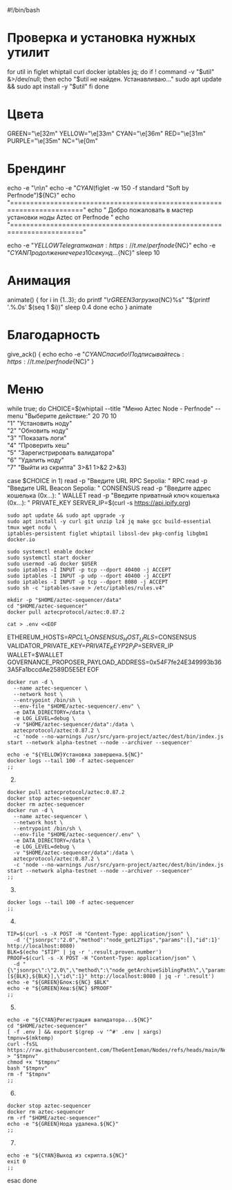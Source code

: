 #!/bin/bash

# Проверка и установка нужных утилит
for util in figlet whiptail curl docker iptables jq; do
  if ! command -v "$util" &>/dev/null; then
    echo "$util не найден. Устанавливаю..."
    sudo apt update && sudo apt install -y "$util"
  fi
done

# Цвета
GREEN="\e[32m"
YELLOW="\e[33m"
CYAN="\e[36m"
RED="\e[31m"
PURPLE="\e[35m"
NC="\e[0m"

# Брендинг
echo -e "\n\n"
echo -e "${CYAN}$(figlet -w 150 -f standard "Soft by Perfnode")${NC}"
echo "========================================================================"
echo "     Добро пожаловать в мастер установки ноды Aztec от Perfnode         "
echo "========================================================================"

echo -e "${YELLOW}Telegram канал: https://t.me/perfnode${NC}"
echo -e "${CYAN}Продолжение через 10 секунд...${NC}"
sleep 10

# Анимация
animate() {
  for i in {1..3}; do
    printf "\r${GREEN}Загрузка${NC}%s" "$(printf '.%.0s' $(seq 1 $i))"
    sleep 0.4
  done
  echo
}
animate

# Благодарность
give_ack() {
  echo
  echo -e "${CYAN}Спасибо! Подписывайтесь: https://t.me/perfnode${NC}"
}

# Меню
while true; do
CHOICE=$(whiptail --title "Меню Aztec Node - Perfnode" --menu "Выберите действие:" 20 70 10 \
"1" "Установить ноду" \
"2" "Обновить ноду" \
"3" "Показать логи" \
"4" "Проверить хеш" \
"5" "Зарегистрировать валидатора" \
"6" "Удалить ноду" \
"7" "Выйти из скрипта" 3>&1 1>&2 2>&3)

case $CHOICE in
  1)
    read -p "Введите URL RPC Sepolia: " RPC
    read -p "Введите URL Beacon Sepolia: " CONSENSUS
    read -p "Введите адрес кошелька (0x...): " WALLET
    read -p "Введите приватный ключ кошелька (0x...): " PRIVATE_KEY
    SERVER_IP=$(curl -s https://api.ipify.org)

    sudo apt update && sudo apt upgrade -y
    sudo apt install -y curl git unzip lz4 jq make gcc build-essential tmux wget ncdu \
    iptables-persistent figlet whiptail libssl-dev pkg-config libgbm1 docker.io

    sudo systemctl enable docker
    sudo systemctl start docker
    sudo usermod -aG docker $USER
    sudo iptables -I INPUT -p tcp --dport 40400 -j ACCEPT
    sudo iptables -I INPUT -p udp --dport 40400 -j ACCEPT
    sudo iptables -I INPUT -p tcp --dport 8080 -j ACCEPT
    sudo sh -c "iptables-save > /etc/iptables/rules.v4"

    mkdir -p "$HOME/aztec-sequencer/data"
    cd "$HOME/aztec-sequencer"
    docker pull aztecprotocol/aztec:0.87.2

    cat > .env <<EOF
ETHEREUM_HOSTS=$RPC
L1_CONSENSUS_HOST_URLS=$CONSENSUS
VALIDATOR_PRIVATE_KEY=$PRIVATE_KEY
P2P_IP=$SERVER_IP
WALLET=$WALLET
GOVERNANCE_PROPOSER_PAYLOAD_ADDRESS=0x54F7fe24E349993b363A5Fa1bccdAe2589D5E5Ef
EOF

    docker run -d \
      --name aztec-sequencer \
      --network host \
      --entrypoint /bin/sh \
      --env-file "$HOME/aztec-sequencer/.env" \
      -e DATA_DIRECTORY=/data \
      -e LOG_LEVEL=debug \
      -v "$HOME/aztec-sequencer/data":/data \
      aztecprotocol/aztec:0.87.2 \
      -c 'node --no-warnings /usr/src/yarn-project/aztec/dest/bin/index.js start --network alpha-testnet --node --archiver --sequencer'

    echo -e "${YELLOW}Установка завершена.${NC}"
    docker logs --tail 100 -f aztec-sequencer
    ;;
  2)
    docker pull aztecprotocol/aztec:0.87.2
    docker stop aztec-sequencer
    docker rm aztec-sequencer
    docker run -d \
      --name aztec-sequencer \
      --network host \
      --entrypoint /bin/sh \
      --env-file "$HOME/aztec-sequencer/.env" \
      -e DATA_DIRECTORY=/data \
      -e LOG_LEVEL=debug \
      -v "$HOME/aztec-sequencer/data":/data \
      aztecprotocol/aztec:0.87.2 \
      -c 'node --no-warnings /usr/src/yarn-project/aztec/dest/bin/index.js start --network alpha-testnet --node --archiver --sequencer'
    ;;
  3)
    docker logs --tail 100 -f aztec-sequencer
    ;;
  4)
    TIP=$(curl -s -X POST -H "Content-Type: application/json" \
      -d '{"jsonrpc":"2.0","method":"node_getL2Tips","params":[],"id":1}' http://localhost:8080)
    BLK=$(echo "$TIP" | jq -r '.result.proven.number')
    PROOF=$(curl -s -X POST -H "Content-Type: application/json" \
      -d "{\"jsonrpc\":\"2.0\",\"method\":\"node_getArchiveSiblingPath\",\"params\":[${BLK},${BLK}],\"id\":1}" http://localhost:8080 | jq -r '.result')
    echo -e "${GREEN}Блок:${NC} $BLK"
    echo -e "${GREEN}Хеш:${NC} $PROOF"
    ;;
  5)
    echo -e "${CYAN}Регистрация валидатора...${NC}"
    cd "$HOME/aztec-sequencer"
    [ -f .env ] && export $(grep -v '^#' .env | xargs)
    tmpnv=$(mktemp)
    curl -fsSL https://raw.githubusercontent.com/TheGentIeman/Nodes/refs/heads/main/NewValidator.sh > "$tmpnv"
    chmod +x "$tmpnv"
    bash "$tmpnv"
    rm -f "$tmpnv"
    ;;
  6)
    docker stop aztec-sequencer
    docker rm aztec-sequencer
    rm -rf "$HOME/aztec-sequencer"
    echo -e "${GREEN}Нода удалена.${NC}"
    ;;
  7)
    echo -e "${CYAN}Выход из скрипта.${NC}"
    exit 0
    ;;
esac
done
